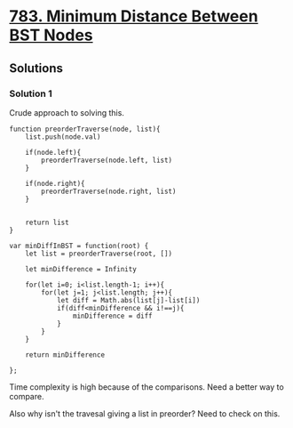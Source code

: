 # [783. Minimum Distance Between BST Nodes](https://leetcode.com/problems/minimum-distance-between-bst-nodes/)

## Solutions

### Solution 1

Crude approach to solving this.

```
function preorderTraverse(node, list){
    list.push(node.val)
    
    if(node.left){
        preorderTraverse(node.left, list)
    }
    
    if(node.right){
        preorderTraverse(node.right, list)
    }
    
    
    return list
}

var minDiffInBST = function(root) {
    let list = preorderTraverse(root, [])
    
    let minDifference = Infinity
    
    for(let i=0; i<list.length-1; i++){
        for(let j=1; j<list.length; j++){
            let diff = Math.abs(list[j]-list[i])
            if(diff<minDifference && i!==j){
                minDifference = diff
            }
        }
    }
    
    return minDifference
    
};
```

Time complexity is high because of the comparisons. Need a better way to compare. 

Also why isn't the travesal giving a list in preorder? Need to check on this.
